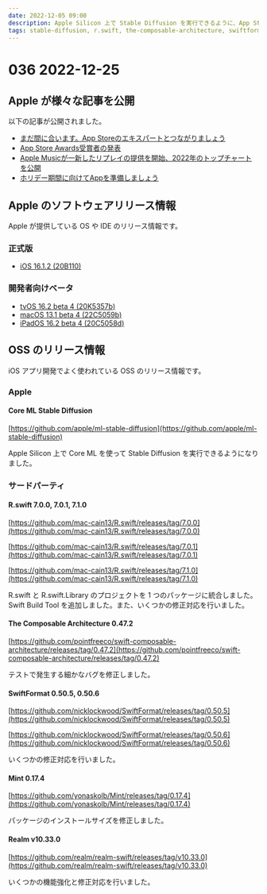 ```yaml
---
date: 2022-12-05 09:00
description: Apple Silicon 上で Stable Diffusion を実行できるように、App Storeのエキスパートとつながりましょう、R.swift のメジャーアップデート、ほか
tags: stable-diffusion, r.swift, the-composable-architecture, swiftformat, mint, realm, ios, ipados, macos, tvos
---
```

# 036 2022-12-25

## Apple が様々な記事を公開

以下の記事が公開されました。

- [まだ間に合います。App Storeのエキスパートとつながりましょう](https://developer.apple.com/jp/news/?id=ptc1awij)
- [App Store Awards受賞者の発表](https://developer.apple.com/jp/news/?id=o7zyvtwn)
- [Apple Musicが一新したリプレイの提供を開始、2022年のトップチャートを公開](https://www.apple.com/jp/newsroom/2022/11/apple-music-launches-new-replay-experience-reveals-2022s-top-charts/)
- [ホリデー期間に向けてAppを準備しましょう](https://developer.apple.com/jp/news/?id=xpkhwg3l)

## Apple のソフトウェアリリース情報

Apple が提供している OS や IDE のリリース情報です。

### 正式版

- [iOS 16.1.2 (20B110)](https://developer.apple.com/news/releases/?id=11302022a)


### 開発者向けベータ

- [tvOS 16.2 beta 4 (20K5357b)](https://developer.apple.com/news/releases/?id=12012022a)
- [macOS 13.1 beta 4 (22C5059b)](https://developer.apple.com/news/releases/?id=12012022c)
- [iPadOS 16.2 beta 4 (20C5058d)](https://developer.apple.com/news/releases/?id=12012022d)

## OSS のリリース情報

iOS アプリ開発でよく使われている OSS のリリース情報です。

### Apple

#### Core ML Stable Diffusion

[https://github.com/apple/ml-stable-diffusion](https://github.com/apple/ml-stable-diffusion)

Apple Silicon 上で Core ML を使って Stable Diffusion を実行できるようになりました。

### サードパーティ

#### R.swift 7.0.0, 7.0.1, 7.1.0

[https://github.com/mac-cain13/R.swift/releases/tag/7.0.0](https://github.com/mac-cain13/R.swift/releases/tag/7.0.0)

[https://github.com/mac-cain13/R.swift/releases/tag/7.0.1](https://github.com/mac-cain13/R.swift/releases/tag/7.0.1)

[https://github.com/mac-cain13/R.swift/releases/tag/7.1.0](https://github.com/mac-cain13/R.swift/releases/tag/7.1.0)

R.swift と R.swift.Library のプロジェクトを 1 つのパッケージに統合しました。Swift Build Tool を追加しました。また、いくつかの修正対応を行いました。

#### The Composable Architecture 0.47.2

[https://github.com/pointfreeco/swift-composable-architecture/releases/tag/0.47.2](https://github.com/pointfreeco/swift-composable-architecture/releases/tag/0.47.2)

テストで発生する細かなバグを修正しました。

#### SwiftFormat 0.50.5, 0.50.6

[https://github.com/nicklockwood/SwiftFormat/releases/tag/0.50.5](https://github.com/nicklockwood/SwiftFormat/releases/tag/0.50.5)

[https://github.com/nicklockwood/SwiftFormat/releases/tag/0.50.6](https://github.com/nicklockwood/SwiftFormat/releases/tag/0.50.6)

いくつかの修正対応を行いました。

#### Mint 0.17.4

[https://github.com/yonaskolb/Mint/releases/tag/0.17.4](https://github.com/yonaskolb/Mint/releases/tag/0.17.4)

パッケージのインストールサイズを修正しました。

#### Realm v10.33.0

[https://github.com/realm/realm-swift/releases/tag/v10.33.0](https://github.com/realm/realm-swift/releases/tag/v10.33.0)

いくつかの機能強化と修正対応を行いました。

